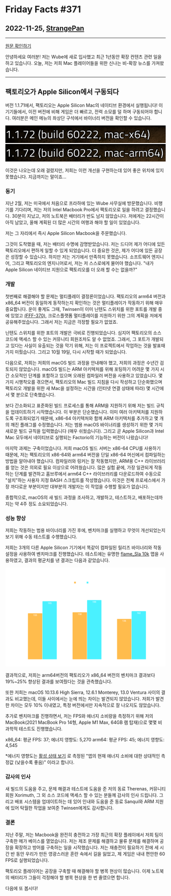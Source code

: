 # Friday Facts #371

## 2022-11-25, [StrangePan](https://factorio.com/blog/author/StrangePan)

---

[원문 확인하기](https://factorio.com/blog/post/fff-371)


안녕하세요 여러분! 저는 Wube에 새로 입사했고 최근 1년동안 확장 컨텐츠 관련 일을 하고 있습니다. 오늘, 저는 저희 Mac 플레이어들을 위한 신나는 비-확장 뉴스를 가져왔습니다.

---

## 팩토리오가 Apple Silicon에서 구동되다

버전 1.1.71에서, 팩토리오는 Apple Silicon Mac의 네이티브 환경에서 실행됩니다! 이 기기들에서, 이전 버전에 비해 게임은 더 빠르고, 전력 소모를 덜 하며 구동되어야 합니다. 여러분은 메인 메뉴의 좌상단 구석에서 바이너리 버전을 확인할 수 있습니다. 

![](./Img/fff-371-version-x64.png) ![](./Img/fff-371-version-arm.png)


이것은 나오는데 오래 걸렸지만, 저희는 이런 개선을 구현하는데 있어 좋은 위치에 있지 못했습니다. 지금까지는 말이죠... 

### 동기

지난 2월, 저는 미국에서 처음으로 프라하에 있는 Wube 사무실에 방문했습니다. 비행기를 기다리며, 저는 저의 Intel Macbook Pro에서 팩토리오로 일을 하려고 결정했습니다. 30분이 지났고, 저의 노트북은 배터리가 반도 남지 않았습니다. 저에게는 22시간이 아직 남았고, 올해 계획된 더 많은 시간의 여행과 해야 할 일이 있었습니다.

저는 그 자리에서 즉시 Apple Silicon Macbook을 주문했습니다.

그것이 도착했을 때, 저는 배터리 수명에 감명받았습니다. 저는 드디어 제가 어디에 있든 팩토리오에서 편하게 일할 수 있게 되었습니다. 더 중요한 것은, 제가 어디에 있든 공장은 성장할 수 있습니다. 하지만 저는 거기에서 만족하지 못했습니다. 소프트웨어 엔지니어, 그리고 팩토리오의 엔지니어로서, 저는 저 스스로에게 물어야 했습니다. "내가 Apple Silicon 네이티브 지원으로 팩토리오를 더 오래 할 수는 없을까?"

### 개발

첫번째로 해결해야 할 문제는 멀티플레이 결정론이었습니다. 팩토리오의 arm64 버전과 x86_64 버전이 동일하게 동작하는지 확인하는 것은 멀티플레이가 작동하기 위해 매우 중요합니다. 운이 좋게도 그때, Twinsen이 이미 닌텐도 스위치를 위한 포트를 개발 중에 있었고 [(FFF-370)](https://factorio.com/blog/post/fff-370), 크로스플랫폼 멀티플레이를 지원하기 위한 그의 계획을 저에게 공유해주었습니다. 그래서 저는 지금은 걱정할 필요가 없었죠.

닌텐도 스위치를 위한 포트의 개발은 극비로 진행되었습니다. 심지어 팩토리오의 소스 코드에 액세스 할 수 있는 커뮤니티 회원조차도 알 수 없었죠. 그래서, 그 포트가 개발되고 있다는 사실이 유출되는 것을 막기 위해, 저는 이 프로젝트에서 작업하는 것을 발표때가지 미뤘습니다. 그리고 10월 19일, 다시 시작할 때가 되었습니다. 

다음으로, 저희는 저희의 macOS 빌드 과정을 안내해야 했고, 저희의 과정은 수년간 검토되지 않았습니다. macOS 빌드는 ARM 아키텍처를 위해 포팅하기 어려운 몇 가지 시간 소모적인 단계를 포함하고 있으며 오래된 컴파일러 버전을 사용하고 있었습니다. 몇 가지 시행착오를 겪으면서, 팩토리오의 Mac 빌드 지침을 다시 작성하고 단순화했으며 팩토리오 개발을 위한 새 Mac을 설정하는 시간을 (인터넷 연결 상태에 따라) 몇 시간에서 몇 분으로 단축했습니다.

보다 간소화되고 표준화된 빌드 프로세스를 통해 ARM을 지원하기 위해 저는 빌드 규칙을 업데이트하기 시작했습니다. 이 부분은 단순했습니다. 이미 여러 아키텍처를 지원하도록 구조화되었기 때문에, x86-64 아키텍처와 함께 ARM 아키텍처를 추가하고 몇 개의 깨진 플래그를 수정했습니다. 저는 범용 macOS 바이너리를 생성하기 위한 몇 가지 새로운 빌드 규칙을 입력했습니다 (매우 쉬웠습니다). 그리고 곧 Apple Silicon과 Intel Mac 모두에서 네이티브로 실행되는 Factorio의 기능하는 버전이 나왔습니다!

마지막 과제는 구축이었습니다. 저희 macOS 빌드 서버는 x86-64 CPU를 사용하기 때문에, 저는 팩토리오의 x86-64와 arm64 버전을 단일 x86-64 머신에서 컴파일하는 방법을 알아내야 했습니다. 컴파일러와 링커는 잘 작동했지만, ARM용 C++ 라이브러리를 얻는 것은 의외로 필요 이상으로 어려웠습니다. 많은 실험 끝에, 가장 일관되게 작동하는 단계를 발견하고 홈브루에서 arm64 C++ 라이브러리를 다운로드하여 수동으로 "설치"하는 사용자 지정 BASH 스크립트를 작성했습니다. 이것은 전체 프로세스에서 가장 까다로운 부분이지만 대부분의 개발자는 이 작업을 수행할 필요가 없습니다.

종합적으로, macOS의 새 빌드 과정을 조사하고, 개발하고, 테스트하고, 배포하는데까지는 약 4주 정도 소요되었습니다. 

### 성능 향상

저희는 작동하는 범용 바이너리를 가진 후에, 벤치마크를 실행하고 무엇이 개선되었는지 보기 위해 수동 테스트를 수행했습니다.

저희는 3개의 다른 Apple Silicon 기기에서 똑같이 컴파일된 릴리즈 바이너리와 작동 설정을 사용하여 벤치마크를 진행했습니다. 테스트에는 유명한 [flame_Sla 10k](https://factoriobox.1au.us/map/info/4c5f65003d84370f16d6950f639be1d6f92984f24c0240de6335d3e161705504) 맵을 사용하였고, 결과의 평균치를 낸 결과는 다음과 같았습니다. 

![](./Img/fff-371-ups-graph.png)

결과적으로, 저희는 arm64버전의 팩토리오가 x86_64 버전의 벤치마크 결과보다 19%~25% 향상된 결과를 보여줬다는 것을 관측했습니다.

또한 저희는 macOS 10.13.6 High Sierra, 12.6.1 Monterey, 13.0 Ventura 사이의 결과도 비교했는데, 이들 사이에서는 눈에 띄는 차이는 발견되지 않았습니다. 저희가 발견한 차이는 모두 10% 이내였고, 특정 버전에서만 지속적으로 잘 나오지도 않았습니다.

추가로 벤치마크를 진행하면서, 저는 FPS와 에너지 소비량을 측정하기 위해 저의 MacBook(2021 MacBook Pro 14형, Apple M1 Max, 64GB 램 탑재)으로 몇몇 비과학적 테스트도 진행했습니다. 

x86_64: 평균 FPS: 37; 에너지 영향도: 5,270
arm64: 평균 FPS: 45; 에너지 영향도: 4,545

*에너지 영향도는 [활성 상태 보기](https://support.apple.com/ko-kr/guide/activity-monitor/actmntr43697/mac) 로 측정된 "앱의 현재 애너지 소비에 대한 상대적인 측정값 (낮을수록 좋음)" 이라고 합니다.

### 감사의 인사

새 빌드의 도움을 주고, 문제 해결과 테스트에 도움을 준 저의 동료 Therenas, 커뮤니티 회원 Xorimuth, 그 외 소스 코드에 액세스 할 수 있는 분들께 감사의 인사 드립니다. 그리고 배포 시스템을 업데이트하는 데 있어 인내와 도움을 준 동료 Sanqui와 ARM 지원에 있어 탁월한 작업을 보여준 Twinsen에게도 감사합니다.

### 결론

지난 주말, 저는 Macbook을 완전히 충전하고 가장 최근의 확장 플레이에서 저희 팀이 구축한 메가 베이스를 열었습니다. 저는 제조 문제를 해결하고 물류 문제를 해결하며 공장을 확장하고 방어를 구축하는 일을 시작했습니다. 저는 재충전이 필요하기 전에 세 시간 반 동안 우리가 만든 영광스러운 혼란 속에서 길을 잃었고, 제 게임은 내내 편안한 60 FPS로 실행되었습니다.

팩토리오 플레이어는 공장을 구축할 때 해결해야 할 병목 현상이 많습니다. 이제 노트북의 배터리가 그들이 걱정해야 할 병목 현상을 한 번 줄였으면 합니다.

다음에 또 봅시다!